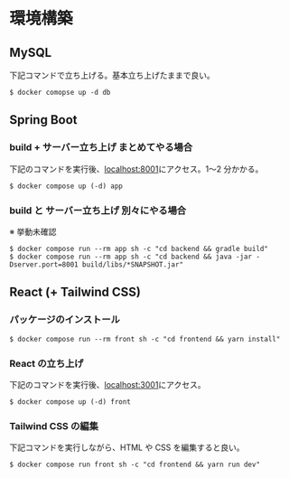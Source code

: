 # 環境構築

## MySQL

下記コマンドで立ち上げる。基本立ち上げたままで良い。

```
$ docker comopse up -d db
```

## Spring Boot

### build + サーバー立ち上げ まとめてやる場合

下記のコマンドを実行後、[localhost:8001](http://localhost:8001)にアクセス。1〜2 分かかる。

```
$ docker compose up (-d) app
```

### build と サーバー立ち上げ 別々にやる場合

※ 挙動未確認

```
$ docker compose run --rm app sh -c "cd backend && gradle build"
$ docker compose run --rm app sh -c "cd backend && java -jar -Dserver.port=8001 build/libs/*SNAPSHOT.jar"
```

## React (+ Tailwind CSS)

### パッケージのインストール

```
$ docker compose run --rm front sh -c "cd frontend && yarn install"
```

### React の立ち上げ

下記のコマンドを実行後、[localhost:3001](http://localhost:3001)にアクセス。

```
$ docker compose up (-d) front
```

### Tailwind CSS の編集

下記コマンドを実行しながら、HTML や CSS を編集すると良い。

```
$ docker compose run front sh -c "cd frontend && yarn run dev"
```
